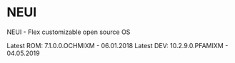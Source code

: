 # NEUI
NEUI - Flex customizable open source OS

Latest ROM: 7.1.0.0.OCHMIXM - 06.01.2018
Latest DEV: 10.2.9.0.PFAMIXM - 04.05.2019
